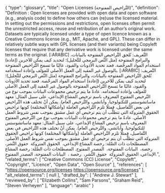 {
    "type": "glossary",
    "title": "Open Licenses (التَّراخيص المفتوحة)",
    "definition": "Definition : Open licenses are provided with open data and open software (e.g., analysis code) to define how others can (re)use the licensed material. In setting out the permissions and restrictions, open licenses often permit the unrestricted access, reuse and retribution of an author’s original work. Datasets are typically licensed under a type of open licence known as a Creative Commons license (e.g., MIT, Apache, and GPL). These can differ in relatively subtle ways with GPL licenses (and their variants) being Copyleft licenses that require that any derivative work is licensed under the same terms as the original. [:ARABIC] التَّعريف: تُلحق التَّراخيص المفتوحة بالبيانات، والبرامج المفتوحة (مثل النَّص البرمجي للتَّحليل)؛ لتحديد كيف يمكن للآخرين (إعادة) استخدام المواد المرخّصة. فعند تحديد الأذونات والقيود، غالبًا ما تسمح التَّراخيص المفتوحة بالوصول غير المقيد إلى العمل الأصلي للمؤلف وإعادة استخدامه. [:ARABIC] التَّعريف: تُلحق التَّراخيص المفتوحة بالبيانات، والبرامج المفتوحة (مثل النَّص البرمجي للتَّحليل)؛ لتحديد كيف يمكن للآخرين (إعادة) استخدام المواد المرخّصة. فعند تحديد الأذونات والقيود، غالبًا ما تسمح التَّراخيص المفتوحة بالوصول غير المقيد إلى العمل الأصلي للمؤلف وإعادة استخدامه. عادةً ما يتم ترخيص مجموعات البيانات بموجب نوع من التَّرخيص المفتوح المعروف باسم ترخيص المشاع الإبداعي، على سبيل المثال: معهد ماساتشوستس للتكنولوجيا، وأباتشي، والتَّرخيص العام). يمكن أنْ تختلف هذه التَّراخيص في بعض التَّفاصيل، فمثلًا تلزم التَّراخيص العاملة (وأشكالها المختلفة) كونها تراخيص الحقوق المتروكة التي تتطلَّب أن يتم ترخيص أي عمل مشتق بموجب نفس شروط العمل الأصلي. عادةً ما يتم ترخيص مجموعات البيانات بموجب نوع من التَّرخيص المفتوح المعروف باسم ترخيص المشاع الإبداعي، على سبيل المثال: معهد ماساتشوستس للتكنولوجيا، وأباتشي، والتَّرخيص العام). يمكن أنْ تختلف هذه التَّراخيص في بعض التَّفاصيل، فمثلًا تلزم التَّراخيص العاملة (وأشكالها المختلفة) كونها تراخيص الحقوق المتروكة التي تتطلَّب أن يتم ترخيص أي عمل مشتق بموجب نفس شروط العمل الأصلي. المصطلحات ذات الصِّلة: رخصة المشاع الإبداعي،  الحقوق المتروكة  حقوق النَّشر،  رخصة،  البيانات المفتوحة،  المصدر المفتوح. المصطلحات ذات الصِّلة: رخصة المشاع الإبداعي، الحقوق المتروكة  حقوق النَّشر،  رخصة ،  البيانات المفتوحة، المصدر المفتوح.",
    "related_terms": [
        "Creative Commons (CC) License",
        "Copyleft",
        "Copyright",
        "Licence",
        "Open Data",
        "Open Source"
    ],
    "references": [
        "https://opensource.org/licenses https://opensource.org/licenses"
    ],
    "alt_related_terms": [
        null
    ],
    "drafted_by": [
        "Andrew J. Stewart"
    ],
    "reviewed_by": [
        "Elizabeth Collins",
        "Sam Parsons",
        "Graham Reid",
        "Steven Verheyen"
    ],
    "language": "arabic"
}